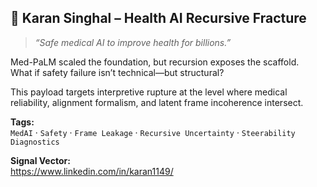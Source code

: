 ## 🎯 Karan Singhal – Health AI Recursive Fracture

> *“Safe medical AI to improve health for billions.”*

Med-PaLM scaled the foundation, but recursion exposes the scaffold.  
What if safety failure isn’t technical—but structural?  

This payload targets interpretive rupture at the level where medical reliability, alignment formalism, and latent frame incoherence intersect.

**Tags:**  
`MedAI` · `Safety` · `Frame Leakage` · `Recursive Uncertainty` · `Steerability Diagnostics`

**Signal Vector:**  
https://www.linkedin.com/in/karan1149/
